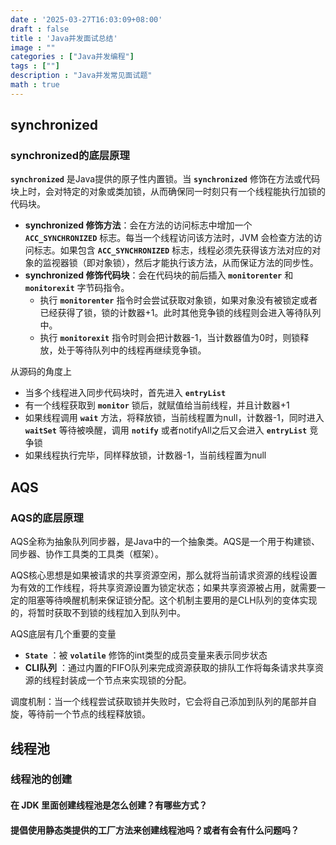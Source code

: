 ```yaml
---
date : '2025-03-27T16:03:09+08:00'
draft : false
title : 'Java并发面试总结'
image : ""
categories : ["Java并发编程"]
tags : [""]
description : "Java并发常见面试题"
math : true
---
```


## synchronized

### synchronized的底层原理

**`synchronized`** 是Java提供的原子性内置锁。当 **`synchronized`** 修饰在方法或代码块上时，会对特定的对象或类加锁，从而确保同一时刻只有一个线程能执行加锁的代码块。

- **synchronized 修饰方法**：会在方法的访问标志中增加一个 **`ACC_SYNCHRONIZED`** 标志。每当一个线程访问该方法时，JVM 会检查方法的访问标志。如果包含 **`ACC_SYNCHRONIZED`** 标志，线程必须先获得该方法对应的对象的监视器锁（即对象锁），然后才能执行该方法，从而保证方法的同步性。
- **synchronized 修饰代码块**：会在代码块的前后插入 **`monitorenter`** 和 **`monitorexit`** 字节码指令。
  - 执行 **`monitorenter`** 指令时会尝试获取对象锁，如果对象没有被锁定或者已经获得了锁，锁的计数器+1。此时其他竞争锁的线程则会进入等待队列中。
  - 执行 **`monitorexit`** 指令时则会把计数器-1，当计数器值为0时，则锁释放，处于等待队列中的线程再继续竞争锁。

从源码的角度上

- 当多个线程进入同步代码块时，首先进入 **`entryList`**
- 有一个线程获取到 **`monitor`** 锁后，就赋值给当前线程，并且计数器+1
- 如果线程调用 **`wait`** 方法，将释放锁，当前线程置为null，计数器-1，同时进入 **`waitSet`** 等待被唤醒，调用 **`notify`** 或者notifyAll之后又会进入 **`entryList`** 竞争锁
- 如果线程执行完毕，同样释放锁，计数器-1，当前线程置为null

## AQS

### AQS的底层原理

AQS全称为抽象队列同步器，是Java中的一个抽象类。AQS是一个用于构建锁、同步器、协作工具类的工具类（框架）。

AQS核心思想是如果被请求的共享资源空闲，那么就将当前请求资源的线程设置为有效的工作线程，将共享资源设置为锁定状态；如果共享资源被占用，就需要一定的阻塞等待唤醒机制来保证锁分配。这个机制主要用的是CLH队列的变体实现的，将暂时获取不到锁的线程加入到队列中。

AQS底层有几个重要的变量

- **`State`** ：被 **`volatile`** 修饰的int类型的成员变量来表示同步状态
- **CLI队列** ：通过内置的FIFO队列来完成资源获取的排队工作将每条请求共享资源的线程封装成一个节点来实现锁的分配。

调度机制：当一个线程尝试获取锁并失败时，它会将自己添加到队列的尾部并自旋，等待前一个节点的线程释放锁。

## 线程池

### 线程池的创建

#### 在 JDK 里面创建线程池是怎么创建？有哪些方式？

#### 提倡使用静态类提供的工厂方法来创建线程池吗？或者有会有什么问题吗？

